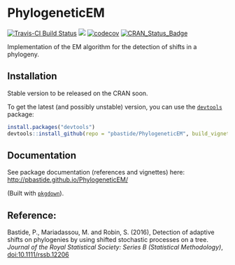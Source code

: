 PhylogeneticEM
===============
[![Travis-CI Build Status](https://travis-ci.org/pbastide/PhylogeneticEM.svg?branch=master)](https://travis-ci.org/pbastide/PhylogeneticEM)
[![](https://img.shields.io/badge/docs-vignettes-blue.svg)](http://pbastide.github.io/PhylogeneticEM/)
[![codecov](https://codecov.io/gh/pbastide/PhylogeneticEM/branch/master/graph/badge.svg)](https://codecov.io/gh/pbastide/PhylogeneticEM)
[![CRAN_Status_Badge](https://www.r-pkg.org/badges/version/PhylogeneticEM)](https://cran.rstudio.com/web/packages/PhylogeneticEM/)

Implementation of the EM algorithm for the detection of shifts in a phylogeny.

## Installation
Stable version to be released on the CRAN soon.

To get the latest (and possibly unstable) version, you can use the [`devtools`](https://github.com/hadley/devtools) package:
```R
install.packages("devtools")
devtools::install_github(repo = "pbastide/PhylogeneticEM", build_vignettes = TRUE)
```

## Documentation

See package documentation (references and vignettes) here: http://pbastide.github.io/PhylogeneticEM/

(Built with [`pkgdown`](https://github.com/hadley/pkgdown)).

## Reference:

Bastide, P., Mariadassou, M. and Robin, S. (2016), Detection of adaptive shifts on phylogenies by using shifted stochastic processes on a tree. *Journal of the Royal Statistical Society: Series B (Statistical Methodology)*, [doi:10.1111/rssb.12206](http://onlinelibrary.wiley.com/doi/10.1111/rssb.12206/abstract)
